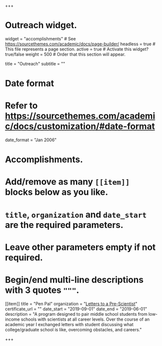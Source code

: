 +++
# Outreach widget.
widget = "accomplishments"  # See https://sourcethemes.com/academic/docs/page-builder/
headless = true  # This file represents a page section.
active = true  # Activate this widget? true/false
weight = 500  # Order that this section will appear.

title = "Outreach"
subtitle = ""

# Date format
#   Refer to https://sourcethemes.com/academic/docs/customization/#date-format
date_format = "Jan 2006"

# Accomplishments.
#   Add/remove as many `[[item]]` blocks below as you like.
#   `title`, `organization` and `date_start` are the required parameters.
#   Leave other parameters empty if not required.
#   Begin/end multi-line descriptions with 3 quotes `"""`.

[[item]]
  title = "Pen Pal"
  organization = "[Letters to a Pre-Scientist](https://www.prescientist.org/)"
  certificate_url = ""
  date_start = "2019-09-01"
  date_end = "2019-06-01"
  description = "A program designed to pair middle school students from low-income schools with scientists at all career levels. Over the course of an academic year I exchanged letters with student discussing what college/graduate school is like, overcoming obstacles, and careers."

+++
